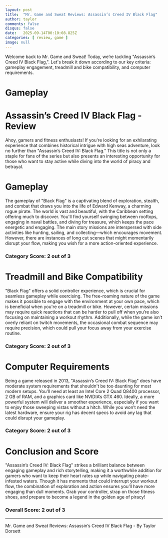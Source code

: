 ```yaml
---
layout: post
title:  "Mr. Game and Sweat Reviews: Assassin’s Creed IV Black Flag"
author: taylor
comments: false
disqus: false
date:   2025-09-14T00:10:08.825Z
categories: [ review, game ]
image: null
---
```


Welcome back to Mr. Game and Sweat! Today, we’re tackling "Assassin’s Creed IV Black Flag,". Let's break it down according to our key criteria: gameplay engagement, treadmill and bike compatibility, and computer requirements.

# Gameplay

# Assassin’s Creed IV Black Flag - Review

Ahoy, gamers and fitness enthusiasts! If you're looking for an exhilarating experience that combines historical intrigue with high seas adventure, look no further than "Assassin’s Creed IV: Black Flag." This title is not only a staple for fans of the series but also presents an interesting opportunity for those who want to stay active while diving into the world of piracy and betrayal.

# Gameplay

The gameplay of "Black Flag" is a captivating blend of exploration, stealth, and combat that draws you into the life of Edward Kenway, a charming rogue pirate. The world is vast and beautiful, with the Caribbean setting offering much to discover. You'll find yourself swinging between rooftops, engaging in naval battles, and diving for treasure, which keeps the pace energetic and engaging. The main story missions are interspersed with side activities like hunting, sailing, and collecting—which encourages movement. However, there are instances of long cut scenes that might momentarily disrupt your flow, making you wish for a more action-oriented experience.

### Category Score: 2 out of 3

# Treadmill and Bike Compatibility

"Black Flag" offers a solid controller experience, which is crucial for seamless gameplay while exercising. The free-roaming nature of the game makes it possible to engage with the environment at your own pace, which is beneficial when you're on a treadmill or bike. However, certain missions may require quick reactions that can be harder to pull off when you’re also focusing on maintaining a workout rhythm. Additionally, while the game isn’t overly reliant on twitch movements, the occasional combat sequence may require precision, which could pull your focus away from your exercise routine.

### Category Score: 2 out of 3

# Computer Requirements

Being a game released in 2013, "Assassin’s Creed IV: Black Flag" does have moderate system requirements that shouldn't be too daunting for most modern setups. You'll need at least an Intel Core 2 Quad Q8400 processor, 2 GB of RAM, and a graphics card like NVIDIA’s GTX 460. Ideally, a more powerful system will deliver a smoother experience, especially if you want to enjoy those sweeping vistas without a hitch. While you won’t need the latest hardware, ensure your rig has decent specs to avoid any lag that could disrupt your gameplay.

### Category Score: 2 out of 3

# Conclusion and Score

"Assassin’s Creed IV: Black Flag" strikes a brilliant balance between engaging gameplay and rich storytelling, making it a worthwhile addition for gamers who want to keep their heart rates up while navigating pirate-infested waters. Though it has moments that could interrupt your workout flow, the combination of exploration and action ensures you’ll have more engaging than dull moments. Grab your controller, strap on those fitness shoes, and prepare to become a legend in the golden age of piracy!

### Overall Score: 2 out of 3

---

Mr. Game and Sweat Reviews: Assassin’s Creed IV Black Flag - By Taylor Dorsett
